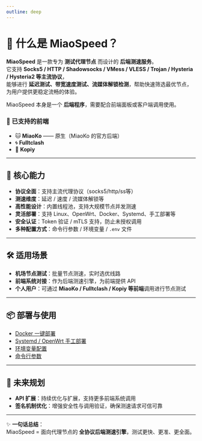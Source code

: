 ```yaml
---
outline: deep
---
```


# 🚀 什么是 MiaoSpeed？

**MiaoSpeed** 是一款专为 **测试代理节点** 而设计的 **后端测速服务**。  
它支持 **Socks5 / HTTP / Shadowsocks / VMess / VLESS / Trojan / Hysteria / Hysteria2 等主流协议**，  
能够进行 **延迟测试、带宽速度测试、流媒体解锁检测**，帮助快速筛选最优节点，为用户提供更稳定流畅的体验。

MiaoSpeed 本身是一个 **后端程序**，需要配合前端面板或客户端调用使用。  

### 🔗 已支持的前端

- 🐱 **MiaoKo** —— 原生（MiaoKo 的官方后端）  
- 🌀 **Fulltclash** 
- 🔑 **Kopiy**

---

## 🔑 核心能力

- **协议全面**：支持主流代理协议（socks5/http/ss等）  
- **测速维度**：延迟 / 速度 / 流媒体解锁等  
- **高性能设计**：内置线程池，支持大规模节点并发测速  
- **灵活部署**：支持 Linux、OpenWrt、Docker、Systemd、手工部署等  
- **安全认证**：Token 验证 / mTLS 支持，防止未授权调用  
- **多种配置方式**：命令行参数 / 环境变量 / `.env` 文件  

---

## 🛠️ 适用场景

- **机场节点测试**：批量节点测速，实时选优线路  
- **前端系统对接**：作为后端测速引擎，为前端提供 API  
- **个人用户**：可通过 **MiaoKo / Fulltclash / Kopiy 等前端**调用进行节点测试  

---

## 📦 部署与使用

- [Docker 一键部署](https://www.miaospeed.com/install/docker.html)  
- [Systemd / OpenWrt 手工部署](https://www.miaospeed.com/install/manual.html)  
- [环境变量配置](https://www.miaospeed.com/install/envConf.html)  
- [命令行参数](https://www.miaospeed.com/install/command.html)  

---

## 🔮 未来规划

- **API 扩展**：持续优化与扩展，支持更多前端系统调用  
- **签名机制优化**：增强安全性与调用验证，确保测速请求可信可靠
  
---

✨ **一句话总结**：  
MiaoSpeed = 面向代理节点的 **全协议后端测速引擎**，测试更快、更准、更全面。  
